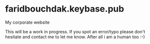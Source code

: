 # faridbouchdak.keybase.pub
My corporate website

This will be a work in progress.
If you spot an error/typo please don't hesitate and contact me to let me know.
After all i am a human too :-)
